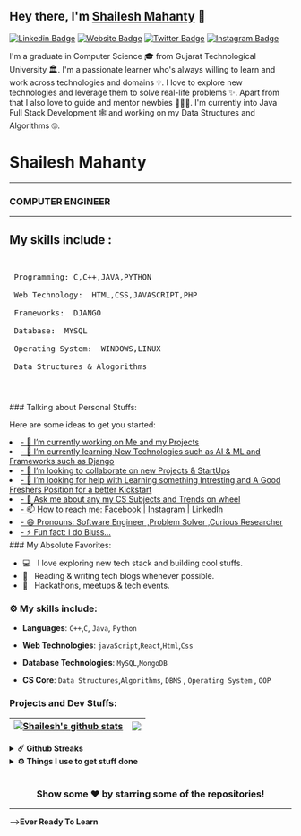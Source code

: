 ## Hey there, I'm **[Shailesh Mahanty](https://www.linkedin.com/in/shailesh-mahanty/)** :wave:

[![Linkedin Badge](https://img.shields.io/badge/-LinkedIn-0e76a8?style=flat-square&logo=Linkedin&logoColor=white)](https://www.linkedin.com/in/shailesh-mahanty/)
[![Website Badge](https://img.shields.io/badge/Website-3b5998?style=flat-square&logo=google-chrome&logoColor=white)](https://shaileshmahanty.github.io/)
[![Twitter Badge](https://img.shields.io/badge/-Twitter-00acee?style=flat-square&logo=Twitter&logoColor=white)](#)
[![Instagram Badge](https://img.shields.io/badge/-Instagram-e4405f?style=flat-square&logo=Instagram&logoColor=white)](https://www.instagram.com/shaileshmahanty/)

I'm a graduate in Computer Science 🎓 from Gujarat Technological University 🏛. I'm a passionate learner who's always willing to learn and work across technologies and domains 💡. I love to explore new technologies and leverage them to solve real-life problems ✨. Apart from that I also love to guide and mentor newbies 👨🏻‍💻. I'm currently into Java Full Stack Development 🕸️ and working on my Data Structures and Algorithms 🤓.

<h1>Shailesh Mahanty</h1>
<hr>
<h3>COMPUTER ENGINEER</h3>
<hr>
<h2>My skills include :</h2>
<pre style="font-size: medium;">


     Programming: C,C++,JAVA,PYTHON

     Web Technology:  HTML,CSS,JAVASCRIPT,PHP

     Frameworks:  DJANGO

     Database:  MYSQL

     Operating System:  WINDOWS,LINUX

     Data Structures & Alogorithms
   </pre>
### Talking about Personal Stuffs:
<p>Here are some ideas to get you started:</p> 
<u>
    <li>- 🔭 I’m currently working on Me and my Projects</li>
    <li>- 🌱 I’m currently learning New Technologies such as AI & ML and Frameworks such as Django</li>
    <li>- 👯 I’m looking to collaborate on new Projects & StartUps</li>
    <li>- 🤔 I’m looking for help with Learning something Intresting and A Good Freshers Position for a better Kickstart</li>
    <li>- 💬 Ask me about any my CS Subjects and Trends on wheel</li>
    <li>- 📫 How to reach me: <a href="https://m.facebook.com/shailesh.mahanty">Facebook</a> | <a href="https://www.instagram.com/shaileshmahanty/">Instagram</a> | <a href="https://www.linkedin.com/in/shailesh-mahanty-7733321b6">LinkedIn</a></li>
    <li>- 😄 Pronouns: Software Engineer ,Problem Solver ,Curious Researcher</li>
    <li>- ⚡ Fun fact: I do Bluss...</li>
</u>
### My Absolute Favorites:

- 💻 &nbsp; I love exploring new tech stack and building cool stuffs.
- 📰 &nbsp; Reading & writing tech blogs whenever possible.
- 🍕 &nbsp; Hackathons, meetups & tech events.

### :gear: My skills include:

- **Languages**: `C++`,`C`, `Java`, `Python`

- **Web Technologies**: `javaScript`,`React`,`Html`,`Css`

- **Database Technologies**: `MySQL`,`MongoDB`

- **CS Core**: `Data Structures`,`Algorithms`, `DBMS` , `Operating System` , `OOP`

### Projects and Dev Stuffs:

| <a href="https://github.com/Shaileshmahanty/github-readme-stats"><img align="center" src="https://github-readme-stats.vercel.app/api?username=Shaileshmahanty&show_icons=true&hide_border=true&&count_private=true&include_all_commits=true" alt="Shailesh's github stats" /></a> | <a href="https://github.com/Shaileshmahanty/github-readme-stats"><img align="center" src="https://github-readme-stats.vercel.app/api/top-langs/?username=Shaileshmahanty&exclude_repo=KNN-Image-Classification&show_icons=true&hide_border=true&layout=compact&langs_count=8" /></a> |
| ------------------------------------------------------------------------------------------------------------------------------------------------------------------------------------------------------------------------------------------------------------------- | ------------------------------------------------------------------------------------------------------------------------------------------------------------------------------------------------------------------------ |

<details>	
  <summary><b>☄️ Github Streaks</b></summary>

  <br />
  <img height="180em" src="https://github-readme-streak-stats.herokuapp.com/?user=Shaileshmahanty&hide_border=true" />
</details>

<details>	
  <br />
  <summary><b>⚙️ Things I use to get stuff done</b></summary>
  	<ul>
  	    <li><b>OS:</b> Windows 11</li>
	    <li><b>Laptop: </b> HP Probook 440 G8 (i5)</li>
  	    <li><b>Browser: </b> Firefox Web Browser</li>
	    <li><b>Code Editor:</b> VSCode - The best editor out there.</li>
	    <li><b>To Stay Updated:</b> Dev.to, Medium, Linkedin and Twitter.</li>
	    <br />
	</ul>	
</details>

#

<div align="center">

### Show some ❤️ by starring some of the repositories!

</div>

<hr>
--><b>Ever Ready To Learn</b>
